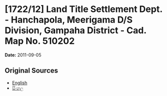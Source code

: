 # [1722/12] Land Title Settlement Dept. - Hanchapola, Meerigama  D/S Division, Gampaha District - Cad. Map No. 510202

**Date:** 2011-09-05

## Original Sources

- [English](https://documents.gov.lk/view/extra-gazettes/2011/9/1722-12_E.pdf)
- [සිංහල](https://documents.gov.lk/view/extra-gazettes/2011/9/1722-12_S.pdf)
